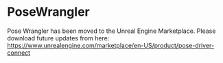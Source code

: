 PoseWrangler
============

Pose Wrangler has been moved to the Unreal Engine Marketplace. Please download future updates from 
here: https://www.unrealengine.com/marketplace/en-US/product/pose-driver-connect
